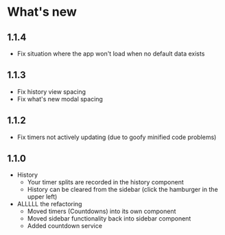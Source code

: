 # What's new

## 1.1.4

* Fix situation where the app won't load when no default data exists

## 1.1.3

* Fix history view spacing
* Fix what's new modal spacing

## 1.1.2

* Fix timers not actively updating (due to goofy minified code problems)

## 1.1.0

* History
  * Your timer splits are recorded in the history component
  * History can be cleared from the sidebar (click the hamburger in the upper
    left)
* ALLLLL the refactoring
  * Moved timers (Countdowns) into its own component
  * Moved sidebar functionality back into sidebar component
  * Added countdown service
